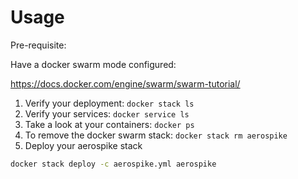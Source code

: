 # Usage

Pre-requisite:

Have a docker swarm mode configured:

https://docs.docker.com/engine/swarm/swarm-tutorial/





1. Verify your deployment:
    `docker stack ls`
1. Verify your services:
    `docker service ls`
1. Take a look at your containers:
    `docker ps`
1. To remove the docker swarm stack:
`docker stack rm aerospike`
1. Deploy your aerospike stack
```bash
docker stack deploy -c aerospike.yml aerospike  
```


